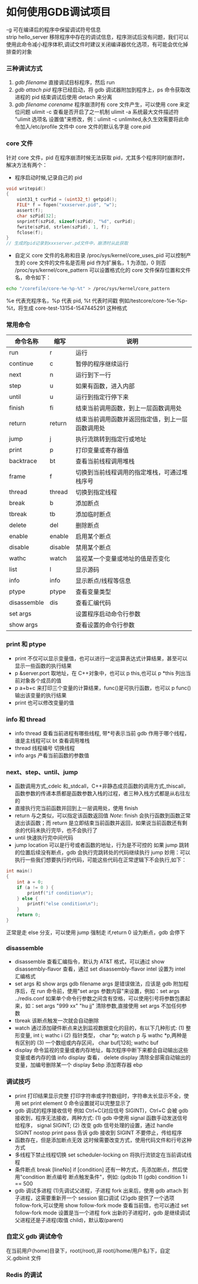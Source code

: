 # 如何使用GDB调试项目


-g 可在编译后的程序中保留调试符号信息  
strip hello_server 移除程序中存在的调试信息，程序测试后没有问题，我们可以使用此命令减小程序体积,调试文件时建议关闭编译器优化选项，有可能会优化掉排查的对象

<!--more-->

### 三种调试方式

1. _gdb filename_ 直接调试目标程序，然后 run
2. _gdb attach pid_ 程序已经启动，将 gdb 调试器附加到程序上，ps 命令获取改进程的 pid
   结束调试后使用 detach 来分离
3. _gdb filename corename_ 程序崩溃时有 core 文件产生，可以使用 core 来定位问题
   ulimit -c 查看是否开启了之一机制 ulimit -a 系统最大文件描述符
   "ulimit 选项名 设置值"来修改，例：ulimit -c unlimited,永久生效需要将此命令加入/etc/profile 文件中
   core 文件的默认名字是 core.pid

### core 文件

针对 core 文件，pid 在程序崩溃时候无法获取 pid，尤其多个程序同时崩溃时，解决方法有两个：

- 程序启动时候,记录自己的 pid

```c
void writepid()
{
    uint31_t curPid = (uint32_t) getpid();
    FILE* f = fopen("xxxserver.pid", "w");
    assert(f);
    char szPid[32];
    snprintf(szPid, sizeof(szPid), "%d", curPid);
    fwrite(szPid, strlen(szPid), 1, f);
    fclose(f);
}
// 生成的pid记录到xxxserver.pd文件中，崩溃时从此获取
```

- 自定义 core 文件的名称和目录
  /proc/sys/kernel/core_uses_pid 可以控制产生的 core 文件的文件名是否用 pid 作为扩展名，1 为添加，0 则否
  /proc/sys/kernel/core_pattern 可以设置格式化的 core 文件保存位置和文件名，命令如下：

```bash
echo "/corefile/core-%e-%p-%t" > /proc/sys/kernel/core_pattern
```

%e 代表充程序名，%p 代表 pid, %t 代表时间戳 例如/testcore/core-%e-%p-%t，将生成 core-test-13154-1547445291 这种格式

### 常用命令

| 命令名称    | 缩写    | 说明                                             |
| ----------- | ------- | ------------------------------------------------ |
| run         | r       | 运行                                             |
| continue    | c       | 暂停的程序继续运行                               |
| next        | n       | 运行到下一行                                     |
| step        | u       | 如果有函数，进入内部                             |
| until       | u       | 运行到指定行停下来                               |
| finish      | fi      | 结束当前调用函数，到上一层函数调用处             |
| return      | return  | 结束当前调用函数并返回指定值，到上一层函数调用处 |
| jump        | j       | 执行流跳转到指定行或地址                         |
| print       | p       | 打印变量或寄存器值                               |
| backtrace   | bt      | 查看当前线程调用堆栈                             |
| frame       | f       | 切换到当前线程调用的指定堆栈，可通过堆栈序号     |
| thread      | thread  | 切换到指定线程                                   |
| break       | b       | 添加断点                                         |
| tbreak      | tb      | 添加临时断点                                     |
| delete      | del     | 删除断点                                         |
| enable      | enable  | 启用某个断点                                     |
| disable     | disable | 禁用某个断点                                     |
| wathc       | watch   | 监视某一个变量或地址的值是否变化                 |
| list        | l       | 显示源码                                         |
| info        | info    | 显示断点/线程等信息                              |
| ptype       | ptype   | 查看变量类型                                     |
| disassemble | dis     | 查看汇编代码                                     |
| set args    |         | 设置程序启动命令行参数                           |
| show args   |         | 查看设置的命令行参数                             |

### print 和 ptype

- print 不仅可以显示变量值，也可以进行一定运算表达式计算结果，甚至可以显示一些函数的执行结果
- p &server.port 取地址，在 C++对象中，也可以 p this,也可以 p \*this 列出当前对象各个成员的值
- p a+b+c 来打印三个变量的计算结果，func()是可执行函数，也可以 p func()输出该变量的执行结果
- print 也可以修改变量的值

### info 和 thread

- info thread 查看当前进程有哪些线程, 带\*号表示当前 gdb 作用于哪个线程，谁是主线程可以 bt 查看调用堆栈
- thread 线程编号 切换线程
- info args 产看当前函数的参数值

### next、step、until、jump

- 函数调用方式\_cdelc 和\_stdcall，C++非静态成员函数的调用方式\_thiscall，函数参数的传递本质都是函数参数入栈的过程，者三种入栈方式都是从右往左的
- 直接执行完当前函数并回到上一层调用处，使用 finish
- return 与之类似，可以指定该函数返回值
  _Note_: finish 会执行函数到函数正常退出该函数；而 return 是立即结束当前函数并返回，如果说当前函数还有剩余的代码未执行完毕，也不会执行了
- until 快速执行完中间代码
- jump <location> location 可以是行号或者函数的地址，行为是不可控的
  如果 jump 跳转的位置后续没有断点，gdb 会执行完跳转处的代码继续执行
  jump 妙用：可以执行一些我们想要执行的代码，可能这些代码在正常逻辑下不会执行,如下：

```c
int main()
{
    int a = 0;
    if (a != 0 ) {
        printf("if condition\n");
    } else {
        printf("else condition\n");
    }
    return 0;
}
```

正常是走 else 分支，可以使用 jump 强制走 if,return 0 设为断点，gdb 会停下

### disassemble

- disassemble 查看汇编指令，默认为 AT&T 格式，可以通过 show disassembly-flavor 查看，通过 set disassembly-flavor intel 设置为 intel 汇编格式
- set args 和 show args
  gdb filename args 是错误做法，应该是 gdb 附加程序后，在 run 命令前，使用"set args 参数内容"来设置，例如：set args ../redis.conf
  如果单个命令行参数之间含有空格，可以使用引号将参数包裹起来，如：set args "999 xx" "hu jj"
  清除参数,直接使用 set args 不加任何参数
- tbreak 该断点触发一次就会自动删除
- watch 通过添加硬件断点来达到监视数据变化的目的，有以下几种形式:
  (1) 整形变量, int i; wathc i
  (2) 指针类型， char *p; watch p 与 wathc *p,两种是有区别的
  (3) 一个数组或内存区间， char buf[128]; wathc buf
- display 命令监视的变量或者内存地址，每次程序中断下来都会自动输出这些变量或者内存的值
  info display 查看， delete display 清除全部需自动输出的变量，加编号删除某一个
  display \$ebp 添加寄存器 ebp

### 调试技巧

- print 打印结果显示完整
  打印字符串或字符数组时，字符串太长显示不全，使用 set print element 0 命令设置就可以完整显示了
- gdb 调试的程序接收信号
  例如 Ctrl+C(对应信号 SIGINT)，Ctrl+C 会被 gdb 接收到，程序无法接收，两种方式:
  (1) gdb 中使用 signal 函数手动发送信号给程序， signal SIGINT;
  (2) 改变 gdb 信号处理的设置，通过 handle SIGINT nostop print pass 告诉 gdb 接收到 SIGINT 不要停止，传给程序
- 函数存在，但是添加断点无效
  这时候需要改变方式，使用代码文件和行号这种方式
- 多线程下禁止线程切换
  set scheduler-locking on 将执行流锁定在当前调试线程
- 条件断点
  break [lineNo] if [condition]
  还有一种方式，先添加断点，然后使用"condition 断点编号 断点触发条件"，例如: (gdb)b 11 (gdb) condition 1 i == 500
- gdb 调试多进程
  (1)先调试父进程，子进程 fork 出来后，使用 gdb attach 到子进程，这需要重新开一个 session 窗口调试
  (2)gdb 提供了一个选项 follow-fork,可以使用 show follow-fork mode 查看当前值，也可以通过 set follow-fork mode 设置是当一个进程 fork 出新的子进程时，gdb 是继续调试父进程还是子进程(取值 child)，默认取(parent)

### 自定义 gdb 调试命令

在当前用户(home)目录下，root(/root),非 root(/home/用户名)下，自定义.gdbinit 文件

### Redis 的调试

